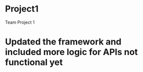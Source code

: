 # Project1
Team Project 1


# Updated the framework and included more logic for APIs not functional yet